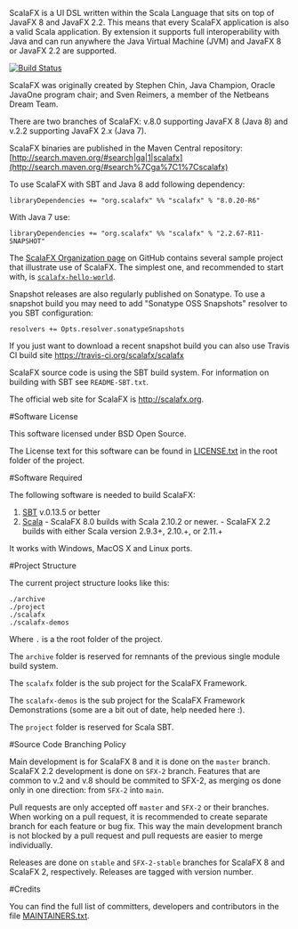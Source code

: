 ScalaFX is a UI DSL written within the Scala Language that sits on top of JavaFX
8 and JavaFX 2.2. This means that every ScalaFX application is also a
valid Scala application. By extension it supports full interoperability with
Java and can run anywhere the Java Virtual Machine (JVM) and JavaFX 8 or JavaFX 2.2 
are supported.

[![Build Status](https://travis-ci.org/scalafx/scalafx.svg?branch=SFX-2)](https://travis-ci.org/scalafx/scalafx)

ScalaFX was originally created by Stephen Chin, Java Champion, Oracle JavaOne
program chair; and Sven Reimers, a member of the Netbeans Dream Team.

There are two branches of ScalaFX: v.8.0 supporting JavaFX 8 (Java 8) and 
v.2.2 supporting JavaFX 2.x (Java 7).

ScalaFX binaries are published in the Maven Central repository:
[http://search.maven.org/#search|ga|1|scalafx](http://search.maven.org/#search%7Cga%7C1%7Cscalafx)

To use ScalaFX with SBT and Java 8 add following dependency:

    libraryDependencies += "org.scalafx" %% "scalafx" % "8.0.20-R6"
        
With Java 7 use:

    libraryDependencies += "org.scalafx" %% "scalafx" % "2.2.67-R11-SNAPSHOT"

The [ScalaFX Organization page](https://github.com/scalafx) on GitHub contains several sample 
project that illustrate use of ScalaFX. 
The simplest one, and recommended to start with, is [`scalafx-hello-world`](https://github.com/scalafx/scalafx-hello-world).

Snapshot releases are also regularly published on Sonatype. To use a snapshot
build you may need to add "Sonatype OSS Snapshots" resolver to you SBT 
configuration:

    resolvers += Opts.resolver.sonatypeSnapshots 

If you just want to download a recent snapshot build you can also use Travis CI build site
https://travis-ci.org/scalafx/scalafx

ScalaFX source code is using the SBT build system.
For information on building with SBT see `README-SBT.txt`. 

The official web site for ScalaFX is http://scalafx.org.


#Software License

This software licensed under BSD Open Source.

The License text for this software can be found in [LICENSE.txt](LICENSE.txt) in the root
folder of the project.


#Software Required

The following software is needed to build ScalaFX:

  1. [SBT](http://www.scala-sbt.org/) v.0.13.5 or better
  2. [Scala](http://www.scala.org/)
    - ScalaFX 8.0 builds with Scala 2.10.2 or newer. 
    - ScalaFX 2.2 builds with either Scala version 2.9.3+, 2.10.+, or 2.11.+ 
  
It works with Windows, MacOS X and Linux ports.


#Project Structure

The current project structure looks like this:

    ./archive
    ./project
    ./scalafx
    ./scalafx-demos

Where `.` is a the root folder of the project.

The `archive` folder is reserved for remnants of the previous single module
build system.

The `scalafx` folder is the sub project for the ScalaFX Framework.

The `scalafx-demos` is the sub project for the ScalaFX Framework Demonstrations (some are a bit out of date, help needed here :).

The `project` folder is reserved for Scala SBT.

#Source Code Branching Policy

Main development is for ScalaFX 8 and it is done on the `master` branch.
ScalaFX 2.2 development is done on `SFX-2` branch.
Features that are common to v.2 and v.8 should be commited to SFX-2, as merging os done only in one direction: 
from `SFX-2` into `main`.

Pull requests are only accepted off `master` and `SFX-2` or their branches. 
When working on a pull request, it is recommended to create separate branch for each feature or bug fix. 
This way the main development branch is not blocked by a pull request and pull requests are easier 
to merge individually. 

Releases are done on `stable` and `SFX-2-stable` branches for ScalaFX 8 and ScalaFX 2, respectively.
Releases are tagged with version number. 

#Credits
   
You can find the full list of committers, developers and contributors in
the file [MAINTAINERS.txt](MAINTAINERS.txt).
